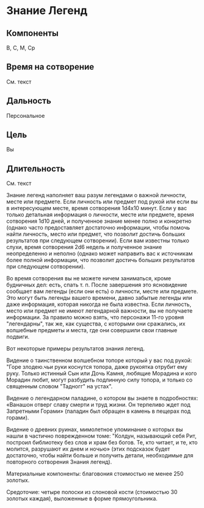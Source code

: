 # Знание Легенд

## Компоненты
В, С, М, Ср

## Время на сотворение
См. текст

## Дальность
Персональное

## Цель
Вы

## Длительность
См. текст

Знание легенд наполняет ваш разум легендами о важной личности, месте или предмете. Если личность или предмет под рукой или если вы в интересующем месте, время сотворения 1d4х10 минут. Если у вас только детальная информация о личности, месте или предмете, время сотворения 1d10 дней, и полученное знание менее полно и конкретно (однако часто предоставляет достаточно информации, чтобы помочь найти личность, место или предмет, что позволит достичь больших результатов при следующем сотворении). Если вам известны только слухи, время сотворения 2d6 недель и полученное знание неопределенно и неполно (однако может направить вас к источникам более полной информации, что позволит достичь больших результатов при следующем сотворении).

Во время сотворения вы не можете ничем заниматься, кроме будничных дел: есть, спать т. п. После завершения это ясновидение сообщает вам легенды (если они есть) о личности, месте или предмете. Это могут быть легенды вашего времени, давно забытые легенды или даже информация, которая никогда не была известна. Если личность, место или предмет не имеют легендарной важности, вы не получаете информации. За правило можно взять, что персонажи 11-го уровня "легендарны", так же, как существа, с которыми они сражались, их волшебные предметы и места, где они совершили свои главные подвиги.

Вот некоторые примеры результатов знания легенд.

Видение о таинственном волшебном топоре который у вас под рукой: "Горе злодею.чьи руки коснутся топора, даже рукоятка отрубит ему руку. Только истинный Сын или Дочь Камня, любящие Морадина и кого Морадин любит, могут разбудить подлинную силу топора, и только со священным словом "Тадногг" на устах".

Видение о легендарном паладине, о котором вы знаете в подробностях: «Ванашон отверг славу смерти и труд жизни. Он терпеливо ждет под Запретными Горами» (паладин был обращен в камень в пещерах под горами).

Видение о древних руинах, мимолетное упоминание о которых вы нашли в частично поврежденном томе: "Колдун, называющий себя Рит, построил библиотеку без слов и храм без богов. Те, кто читает, и те, кто молится, разрушают их днем и ночью» (этих подсказок будет достаточно, чтобы найти больше и получить детали, необходимые для повторного сотворения Знания легенд).

Материальные компоненты: благовония стоимостью не менее 250 золотых.

Средоточие: четыре полоски из слоновой кости (стоимостью 30 золотых каждая), выложенные в форме прямоугольника.